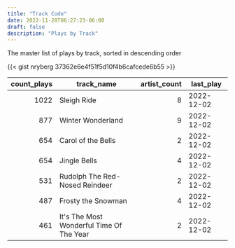 ```yaml
---
title: "Track Code"
date: 2022-11-28T06:27:23-06:00
draft: false
description: "Plays by Track"
---
```


The master list of plays by track, sorted in descending order

<!--more-->

{{< gist nryberg 37362e6e4f51f5d10f4b6cafcede6b55 >}}


|count_plays|track_name|artist_count|last_play|
|-----------:|----------|------------:|---------|
|1022|Sleigh Ride|8|2022-12-02|
|877|Winter Wonderland|9|2022-12-02|
|654|Carol of the Bells|2|2022-12-02|
|654|Jingle Bells|4|2022-12-02|
|531|Rudolph The Red-Nosed Reindeer|2|2022-12-02|
|487|Frosty the Snowman|4|2022-12-02|
|461|It's The Most Wonderful Time Of The Year|2|2022-12-02|
